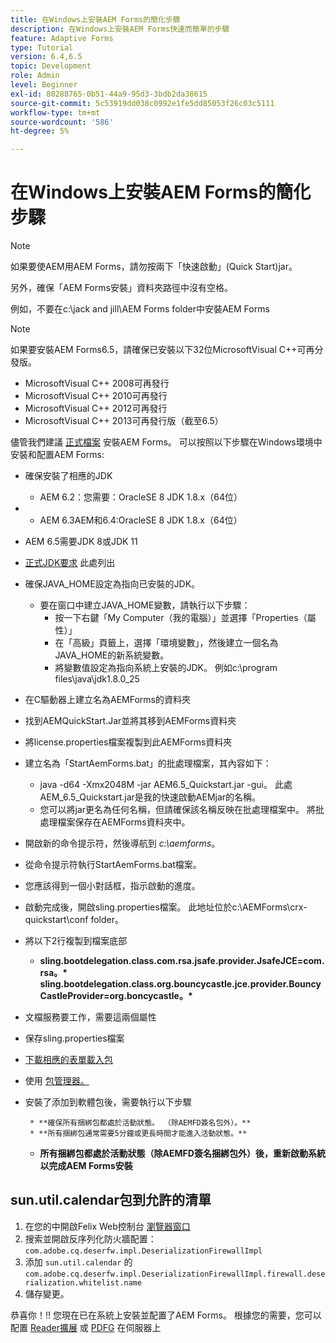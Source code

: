 ```yaml
---
title: 在Windows上安裝AEM Forms的簡化步驟
description: 在Windows上安裝AEM Forms快速而簡單的步驟
feature: Adaptive Forms
type: Tutorial
version: 6.4,6.5
topic: Development
role: Admin
level: Beginner
exl-id: 80288765-0b51-44a9-95d3-3bdb2da38615
source-git-commit: 5c53919dd038c0992e1fe5dd85053f26c03c5111
workflow-type: tm+mt
source-wordcount: '586'
ht-degree: 5%

---
```


# 在Windows上安裝AEM Forms的簡化步驟

>[!NOTE]
>
>如果要使AEM用AEM Forms，請勿按兩下「快速啟動」(Quick Start)jar。
>
>另外，確保「AEM Forms安裝」資料夾路徑中沒有空格。
>
>例如，不要在c:\jack and jill\AEM Forms folder中安裝AEM Forms

>[!NOTE]
>
>如果要安裝AEM Forms6.5，請確保已安裝以下32位MicrosoftVisual C++可再分發版。
>
>* MicrosoftVisual C++ 2008可再發行
>* MicrosoftVisual C++ 2010可再發行
>* MicrosoftVisual C++ 2012可再發行
>* MicrosoftVisual C++ 2013可再發行版（截至6.5）


儘管我們建議 [正式檔案](https://helpx.adobe.com/tw/experience-manager/6-3/forms/using/installing-configuring-aem-forms-osgi.html) 安裝AEM Forms。 可以按照以下步驟在Windows環境中安裝和配置AEM Forms:

* 確保安裝了相應的JDK
   * AEM 6.2：您需要：OracleSE 8 JDK 1.8.x（64位）
* 
   * AEM 6.3AEM和6.4:OracleSE 8 JDK 1.8.x（64位）
* AEM 6.5需要JDK 8或JDK 11
* [正式JDK要求](https://experienceleague.adobe.com/docs/experience-manager-65/deploying/introduction/technical-requirements.html?lang=zh-Hant) 此處列出
* 確保JAVA_HOME設定為指向已安裝的JDK。
   * 要在窗口中建立JAVA_HOME變數，請執行以下步驟：
      * 按一下右鍵「My Computer（我的電腦）」並選擇「Properties（屬性）」
      * 在「高級」頁籤上，選擇「環境變數」，然後建立一個名為JAVA_HOME的新系統變數。
      * 將變數值設定為指向系統上安裝的JDK。 例如c:\program files\java\jdk1.8.0_25

* 在C驅動器上建立名為AEMForms的資料夾
* 找到AEMQuickStart.Jar並將其移到AEMForms資料夾
* 將license.properties檔案複製到此AEMForms資料夾
* 建立名為「StartAemForms.bat」的批處理檔案，其內容如下：
   * java -d64 -Xmx2048M -jar AEM6.5_Quickstart.jar -gui。 此處AEM_6.5_Quickstart.jar是我的快速啟動AEMjar的名稱。
   * 您可以將jar更名為任何名稱，但請確保該名稱反映在批處理檔案中。 將批處理檔案保存在AEMForms資料夾中。

* 開啟新的命令提示符，然後導航到 _c:\aemforms_。

* 從命令提示符執行StartAemForms.bat檔案。

* 您應該得到一個小對話框，指示啟動的進度。

* 啟動完成後，開啟sling.properties檔案。 此地址位於c:\AEMForms\crx-quickstart\conf folder。

* 將以下2行複製到檔案底部
   * **sling.bootdelegation.class.com.rsa.jsafe.provider.JsafeJCE=com.rsa。&#42;** **sling.bootdelegation.class.org.bouncycastle.jce.provider.BouncyCastleProvider=org.boncycastle。&#42;**
* 文檔服務要工作，需要這兩個屬性
* 保存sling.properties檔案
* [下載相應的表單載入包](https://experienceleague.adobe.com/docs/experience-manager-release-information/aem-release-updates/forms-updates/aem-forms-releases.html?lang=en)
* 使用 [包管理器。](http://localhost:4502/crx/packmgr/index.jsp)
* 安裝了添加到軟體包後，需要執行以下步驟

       * **確保所有捆綁包都處於活動狀態。 （除AEMFD簽名包外）。**
       * **所有捆綁包通常需要5分鐘或更長時間才能進入活動狀態。**
   
   * **所有捆綁包都處於活動狀態（除AEMFD簽名捆綁包外）後，重新啟動系統以完成AEM Forms安裝**

## sun.util.calendar包到允許的清單

1. 在您的中開啟Felix Web控制台 [瀏覽器窗口](http://localhost:4502/system/console/configMgr)
2. 搜索並開啟反序列化防火牆配置： `com.adobe.cq.deserfw.impl.DeserializationFirewallImpl`
3. 添加 `sun.util.calendar` 的 `com.adobe.cq.deserfw.impl.DeserializationFirewallImpl.firewall.deserialization.whitelist.name`
4. 儲存變更。

恭喜你！!! 您現在已在系統上安裝並配置了AEM Forms。
根據您的需要，您可以配置  [Reader擴展](https://experienceleague.adobe.com/docs/experience-manager-learn/forms/document-services/configuring-reader-extension-osgi.html?lang=en) 或 [ PDFG](https://experienceleague.adobe.com/docs/experience-manager-64/forms/install-aem-forms/osgi-installation/install-configure-document-services.html?lang=zh-Hant) 在伺服器上

